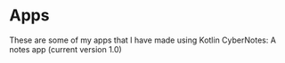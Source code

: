 # Apps

These are some of my apps that I have made using Kotlin
CyberNotes: A notes app (current version 1.0)
